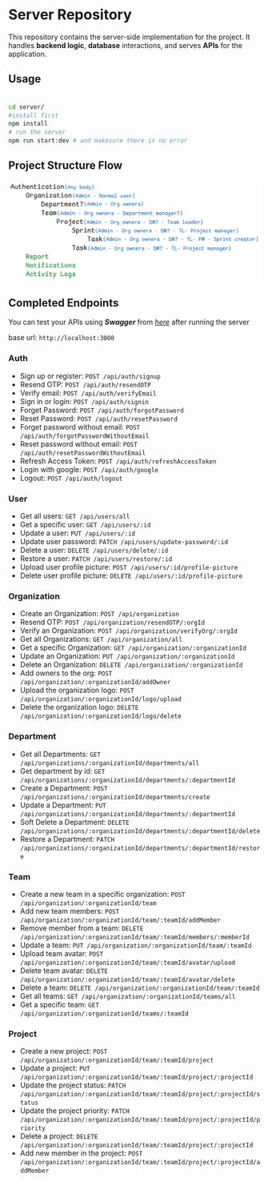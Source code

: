 # Server Repository

This repository contains the server-side implementation for the project. It handles **backend logic**, **database** interactions, and serves **APIs** for the application.

## Usage

```bash

cd server/
#install first
npm install
# run the server
npm run start:dev # and makesure there is no error
```

## Project Structure Flow

![tasktrial flow](./images/structure_flow.png)

## Completed Endpoints

You can test your APIs using **_Swagger_** from [_here_](http://localhost:3000/api-docs/) after running the server

base url: `http://localhost:3000`

### Auth

- Sign up or register: `POST /api/auth/signup`
- Resend OTP: `POST /api/auth/resendOTP`
- Verify email: `POST /api/auth/verifyEmail`
- Sign in or login: `POST /api/auth/signin`
- Forget Password: `POST /api/auth/forgotPassword`
- Reset Password: `POST /api/auth/resetPassword`
- Forget password without email: `POST /api/auth/forgotPasswordWithoutEmail`
- Reset password without email: `POST /api/auth/resetPasswordWithoutEmail`
- Refresh Access Token: `POST /api/auth/refreshAccessToken`
- Login with google: `POST /api/auth/google`
- Logout: `POST /api/auth/logout`

### User

- Get all users: `GET /api/users/all`
- Get a specific user: `GET /api/users/:id`
- Update a user: `PUT /api/users/:id`
- Update user password: `PATCH /api/users/update-password/:id`
- Delete a user: `DELETE /api/users/delete/:id`
- Restore a user: `PATCH /api/users/restore/:id`
- Upload user profile picture: `POST /api/users/:id/profile-picture`
- Delete user profile picture: `DELETE /api/users/:id/profile-picture`

### Organization

- Create an Organization: `POST /api/organization`
- Resend OTP: `POST /api/organization/resendOTP/:orgId`
- Verify an Organization: `POST /api/organization/verifyOrg/:orgId`
- Get all Organizations: `GET /api/organization/all`
- Get a specific Organization: `GET /api/organization/:organizationId`
- Update an Organization: `PUT /api/organization/:organizationId`
- Delete an Organization: `DELETE /api/organization/:organizationId`
- Add owners to the org: `POST /api/organization/:organizationId/addOwner`
- Upload the organization logo: `POST /api/organization/:organizationId/logo/upload`
- Delete the organization logo: `DELETE /api/organization/:organizationId/logo/delete`

### Department

- Get all Departments: `GET /api/organizations/:organizationId/departments/all`
- Get department by id: `GET /api/organizations/:organizationId/departments/:departmentId`
- Create a Department: `POST /api/organizations/:organizationId/departments/create`
- Update a Department: `PUT /api/organizations/:organizationId/departments/:departmentId`
- Soft Delete a Department: `DELETE /api/organizations/:organizationId/departments/:departmentId/delete`
- Restore a Department: `PATCH /api/organizations/:organizationId/departments/:departmentId/restore`

### Team

- Create a new team in a specific organization: `POST /api/organization/:organizationId/team`
- Add new team members: `POST /api/organization/:organizationId/team/:teamId/addMember`
- Remove member from a team: `DELETE /api/organization/:organizationId/team/:teamId/members/:memberId`
- Update a team: `PUT /api/organization/:organizationId/team/:teamId`
- Upload team avatar: `POST /api/organization/:organizationId/team/:teamId/avatar/upload`
- Delete team avatar: `DELETE /api/organization/:organizationId/team/:teamId/avatar/delete`
- Delete a team: `DELETE /api/organization/:organizationId/team/:teamId`
- Get all teams: `GET /api/organization/:organizationId/teams/all`
- Get a specific team: `GET /api/organization/:organizationId/teams/:teamId`

### Project

- Create a new project: `POST /api/organization/:organizationId/team/:teamId/project`
- Update a project: `PUT /api/organization/:organizationId/team/:teamId/project/:projectId`
- Update the project status: `PATCH /api/organization/:organizationId/team/:teamId/project/:projectId/status`
- Update the project priority: `PATCH /api/organization/:organizationId/team/:teamId/project/:projectId/priority`
- Delete a project: `DELETE /api/organization/:organizationId/team/:teamId/project/:projectId`
- Add new member in the project: `POST /api/organization/:organizationId/team/:teamId/project/:projectId/addMember`
